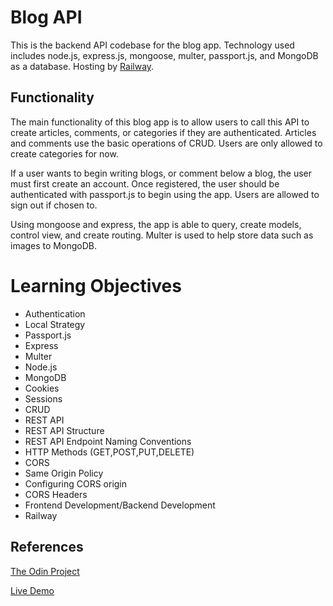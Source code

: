 # Blog API

This is the backend API codebase for the blog app. Technology used includes node.js, express.js, mongoose, multer, passport.js, and MongoDB as a database. Hosting by [Railway](https://railway.app). 

## Functionality

The main functionality of this blog app is to allow users to call this API to create articles, comments, or categories if they are authenticated. Articles and comments use the basic operations of CRUD. Users are only allowed to create categories for now. 

If a user wants to begin writing blogs, or comment below a blog, the user must first create an account. Once registered, the user should be authenticated with passport.js to begin using the app. Users are allowed to sign out if chosen to.

Using mongoose and express, the app is able to query, create models, control view, and create routing. Multer is used to help store data such as images to MongoDB. 

# Learning Objectives

- Authentication
- Local Strategy
- Passport.js
- Express
- Multer
- Node.js
- MongoDB
- Cookies
- Sessions
- CRUD
- REST API
- REST API Structure
- REST API Endpoint Naming Conventions
- HTTP Methods (GET,POST,PUT,DELETE)
- CORS
- Same Origin Policy
- Configuring CORS origin
- CORS Headers
- Frontend Development/Backend Development
- Railway

## References

[The Odin Project](https://www.theodinproject.com/lessons/nodejs-blog-api)

[Live Demo](https://alex-lvl.github.io/blog-react/)